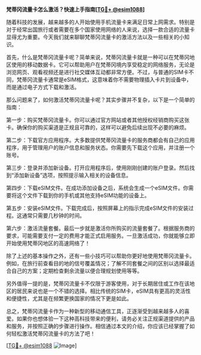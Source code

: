 **梵蒂冈流量卡怎么激活？快速上手指南[[TG💪+ @esim1088](https://t.me/s/esim1088)]**

随着科技的发展，越来越多的人开始使用手机流量卡来满足日常上网需求。特别是对于经常出国旅行或者需要在多个国家使用网络的人来说，选择一款合适的流量卡显得尤为重要。今天我们就来聊聊梵蒂冈流量卡的激活方法以及一些相关的小知识。

首先，什么是梵蒂冈流量卡呢？简单来说，梵蒂冈流量卡就是一种可以在梵蒂冈地区使用的移动数据卡。它可以帮助用户在梵蒂冈境内享受稳定的网络服务，无论是浏览网页、观看视频还是进行社交媒体互动都非常方便。不过，与普通的SIM卡不同，梵蒂冈流量卡通常是eSIM格式，这意味着你不需要物理插入卡片到设备中，而是通过电子方式下载和激活。

那么问题来了，如何激活梵蒂冈流量卡呢？其实步骤并不复杂，以下是一个简单的指南：

第一步：购买梵蒂冈流量卡。你可以通过官方网站或者其他授权经销商购买这张卡。确保你的购买渠道是正规且可靠的，这样可以避免后续出现不必要的麻烦。

第二步：下载官方应用程序。大多数提供梵蒂冈流量卡的服务商都会有自己的应用程序，用于管理用户的账户信息和服务状态。你需要先下载这个应用，并注册一个账号。

第三步：登录并添加新设备。打开应用程序后，使用刚刚创建的账户登录。然后找到“添加新设备”选项，按照提示输入相关的设备信息。

第四步：下载eSIM文件。在成功添加设备之后，系统会生成一个eSIM文件。你需要将这个文件下载到你的手机或其他支持eSIM功能的设备上。

第五步：安装eSIM文件。下载完成后，按照屏幕上的指示完成eSIM文件的安装过程。这通常只需要几秒钟的时间。

第六步：激活流量套餐。最后一步就是激活你所购买的流量套餐了。根据服务商的要求，可能需要支付一定的费用才能正式启用服务。一旦激活成功，你就能够立即开始使用梵蒂冈地区的高速网络了！

除了上述的基本操作之外，还有一些小技巧可以帮助你更好地使用梵蒂冈流量卡。例如，在旅行前查看目的地的信号覆盖情况；了解不同套餐之间的区别以选择最适合自己的方案；定期检查剩余流量以便合理规划使用等等。

另外值得一提的是，梵蒂冈流量卡不仅限于游客使用，对于长期居住或工作在该地区的居民来说也是一个不错的选择。相比传统的SIM卡，eSIM具有更高的灵活性和便捷性，尤其是在频繁更换国家的情况下更是如此。

总之，梵蒂冈流量卡作为一种新型的移动通信工具，正逐渐受到越来越多人的喜爱。如果你也想体验一下这种高科技带来的便利，请务必关注正规渠道提供的产品和服务，并按照正确的步骤进行操作。相信通过本文的介绍，你应该已经掌握了如何轻松激活梵蒂冈流量卡的方法了吧！

[[TG💪+ @esim1088](https://t.me/s/esim1088) ![Image](https://i.postimg.cc/4NQfJmqS/Snipaste-2025-05-13-00-14-12.png)]